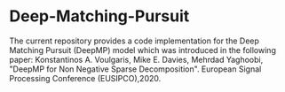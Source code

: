 # Deep-Matching-Pursuit

The current repository provides a code implementation for the Deep Matching Pursuit (DeepMP) model which was introduced in the following paper:
Konstantinos A. Voulgaris, Mike E. Davies, Mehrdad Yaghoobi, "DeepMP for  Non Negative  Sparse Decomposition". European Signal Processing Conference (EUSIPCO),2020.
